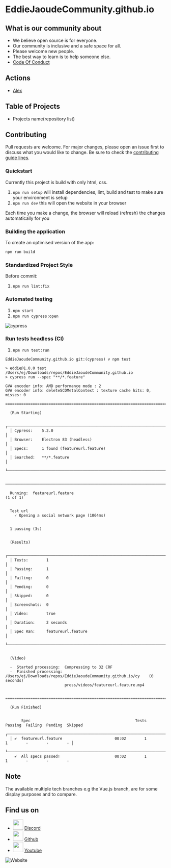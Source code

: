 # EddieJaoudeCommunity.github.io

## What is our community about
- We believe open source is for everyone.
- Our community is inclusive and a safe space for all.
- Please welcome new people.
- The best way to learn is to help someone else.
- [Code Of Conduct](https://github.com/EddieJaoudeCommunity/EddieJaoudeCommunity.github.io/blob/main/CODE_OF_CONDUCT.md)

## Actions

- [Alex](https://github.com/get-alex/alex)

## Table of Projects
- Projects name(repository list)

## Contributing
Pull requests are welcome. For major changes, please open an issue first to discuss what you would like to change. Be sure to check the [contributing guide lines](CONTRIBUTING.md).

### Quickstart

Currently this project is build with only html, css.

1. `npm run setup` will install dependencies, lint, build and test to make sure your environment is setup
2. `npm run dev` this will open the website in your browser

Each time you make a change, the browser will reload (refresh) the changes automatically for you

### Building the application

To create an optimised version of the app:

```bash
npm run build
```

### Standardized Project Style

Before commit:
1. `npm run lint:fix`
  

### Automated testing

1. `npm start`
2. `npm run cypress:open`

![cypress](https://user-images.githubusercontent.com/624760/93663089-15a10c80-fa5d-11ea-94c8-d5ee40f602c3.png)

### Run tests headless (CI)

1. `npm run test:run`

```
EddieJaoudeCommunity.github.io git:(cypress) ✗ npm test

> eddie@1.0.0 test /Users/ej/Downloads/repos/EddieJaoudeCommunity.github.io
> cypress run --spec "**/*.feature"

GVA encoder info: AMD performance mode : 2
GVA encoder info: deleteSCDMetalContext : texture cache hits: 0, misses: 0

====================================================================================================

  (Run Starting)

  ┌────────────────────────────────────────────────────────────────────────────────────────────────┐
  │ Cypress:    5.2.0                                                                              │
  │ Browser:    Electron 83 (headless)                                                             │
  │ Specs:      1 found (featureurl.feature)                                                       │
  │ Searched:   **/*.feature                                                                       │
  └────────────────────────────────────────────────────────────────────────────────────────────────┘


────────────────────────────────────────────────────────────────────────────────────────────────────

  Running:  featureurl.feature                                                              (1 of 1)


  Test url
    ✓ Opening a social network page (1064ms)


  1 passing (3s)


  (Results)

  ┌────────────────────────────────────────────────────────────────────────────────────────────────┐
  │ Tests:        1                                                                                │
  │ Passing:      1                                                                                │
  │ Failing:      0                                                                                │
  │ Pending:      0                                                                                │
  │ Skipped:      0                                                                                │
  │ Screenshots:  0                                                                                │
  │ Video:        true                                                                             │
  │ Duration:     2 seconds                                                                        │
  │ Spec Ran:     featureurl.feature                                                               │
  └────────────────────────────────────────────────────────────────────────────────────────────────┘


  (Video)

  -  Started processing:  Compressing to 32 CRF
  -  Finished processing: /Users/ej/Downloads/repos/EddieJaoudeCommunity.github.io/cy    (0 seconds)
                          press/videos/featureurl.feature.mp4


====================================================================================================

  (Run Finished)


       Spec                                              Tests  Passing  Failing  Pending  Skipped
  ┌────────────────────────────────────────────────────────────────────────────────────────────────┐
  │ ✔  featureurl.feature                       00:02        1        1        -        -        - │
  └────────────────────────────────────────────────────────────────────────────────────────────────┘
    ✔  All specs passed!                        00:02        1        1        -        -        -

```

## Note
The available multiple tech branches e.g the Vue.js branch, are for some display purposes and to compare.

## Find us on
- <img height="32" width="32" src="https://cdn.jsdelivr.net/npm/simple-icons@v3/icons/discord.svg" /> [Discord](https://discord.com/invite/jZQs6Wu)
- <img height="32" width="32" src="https://cdn.jsdelivr.net/npm/simple-icons@v3/icons/github.svg" />  [Github](https://github.com/EddieJaoudeCommunity/EddieJaoudeCommunity.github.io)
- <img height="32" width="32" src="https://cdn.jsdelivr.net/npm/simple-icons@v3/icons/youtube.svg" />  [Youtube](https://www.youtube.com/eddiejaoude)

![Website](https://user-images.githubusercontent.com/61991582/92185956-22aee080-ee4d-11ea-9553-8598c74edde5.png)
